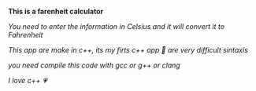 __This is a farenheit calculator__

_You need to enter the information in Celsius and it will convert it to Fahrenheit_

_This app are make in c++, its my firts c++ app 👐 are very difficult sintaxis_

_you need compile this code with gcc or g++ or clang_

_I love c++ 💗_
